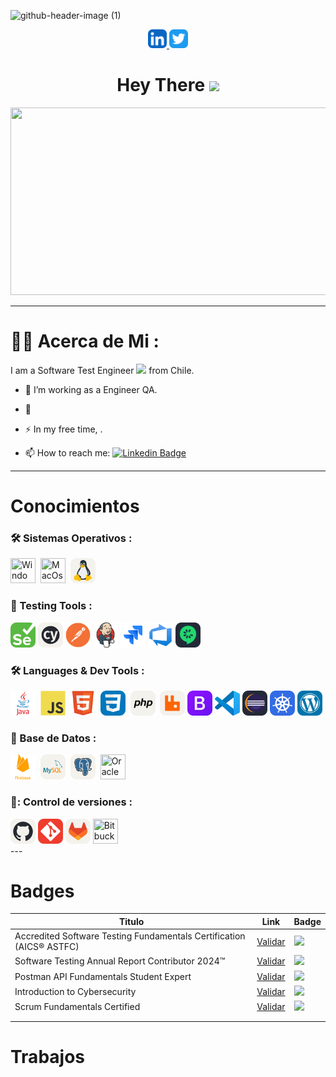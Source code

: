 
![github-header-image (1)](https://github.com/user-attachments/assets/967e1b3f-1b83-4cff-bc0b-a2c219d37410)


<div id="header" align="center">
     
  <div id="badges">
    <a href="https://www.linkedin.com/in/rogfren-angulo/">
      <img src="https://github.com/tandpfun/skill-icons/blob/main/icons/LinkedIn.svg" width="30px"/>
    </a>
    <a href="https://twitter.com/rogfrena">
      <img src="https://github.com/tandpfun/skill-icons/blob/main/icons/Twitter.svg" width="30px"/>
    </a>
  </div>
  
  <h1>
  Hey There
  <img src="https://media.giphy.com/media/hvRJCLFzcasrR4ia7z/giphy.gif" width="30px"/>
  </h1>
</div>
<div align="center">
  <img src="https://media0.giphy.com/media/v1.Y2lkPTc5MGI3NjExZzc4bDhwOHBzbDZuaXVuMjB2YWdpaDZqbnU0YzNqZGtncmVvMTYyeiZlcD12MV9pbnRlcm5hbF9naWZfYnlfaWQmY3Q9Zw/YyKPbc5OOTSQE/giphy.gif" width="600" height="300"/>
</div>

---
# :man_technologist: Acerca de Mi :
I am a Software Test Engineer <img src="https://media.giphy.com/media/WUlplcMpOCEmTGBtBW/giphy.gif" width="30"> from Chile.
- :telescope: I’m working as a Engineer QA.

- :seedling:

- :zap: In my free time, .

- :mailbox: How to reach me: [![Linkedin Badge](https://img.shields.io/badge/LinkedIn-blue?style=for-the-badge&logo=linkedin&logoColor=white)](https://www.linkedin.com/in/rogfren-angulo)

---
# Conocimientos
### :hammer_and_wrench: Sistemas Operativos :
<div>
     <img src="https://user-images.githubusercontent.com/25181517/186884150-05e9ff6d-340e-4802-9533-2c3f02363ee3.png" title="Windows" **alt="Windows" width="40" height="40"/>&nbsp;
     <img src="https://user-images.githubusercontent.com/25181517/186884152-ae609cca-8cf1-4175-8d60-1ce1fa078ca2.png" title="MacOs" **alt="MacOs" width="40" height="40"/>&nbsp;
     <img src="https://github.com/tandpfun/skill-icons/blob/main/icons/Linux-Light.svg" title="linux" **alt="linux" width="40" height="40"/>&nbsp;
    
</div>

### 🐞 Testing Tools :
<div>
  <img src="https://github.com/tandpfun/skill-icons/blob/main/icons/Selenium.svg" title="Selenium" **alt="Selenium" width="40" height="40"/>
  <img src="https://github.com/tandpfun/skill-icons/blob/main/icons/Cypress-Light.svg" title="CypressIO" **alt="CypressIO" width="40" height="40"/>
  <img src="https://github.com/devicons/devicon/blob/master/icons/postman/postman-original.svg" title="Postman" **alt="Postman" width="40" height="40"/>
  <img src="https://github.com/devicons/devicon/blob/master/icons/jenkins/jenkins-original.svg" title="Jenkins" **alt="Jenkins" width="40" height="40"/>
  <img src="https://github.com/devicons/devicon/blob/master/icons/jira/jira-original.svg" title="Jira" **alt="Jira" width="40" height="40"/>
  <img src="https://github.com/devicons/devicon/blob/master/icons/azuredevops/azuredevops-original.svg" title="Azure DevOps" **alt="Azure DevOps" width="40" height="40"/>
  <img src="https://github.com/tandpfun/skill-icons/blob/main/icons/Gherkin-Dark.svg" title="Gherkin" **alt="Gherkin" width="40" height="40"/>
</div>

### :hammer_and_wrench: Languages & Dev Tools :
<div>
  <img src="https://github.com/devicons/devicon/blob/master/icons/java/java-original-wordmark.svg" title="Java" **alt="Java" width="40" height="40"/>&nbsp;
  <img src="https://github.com/devicons/devicon/blob/master/icons/javascript/javascript-original.svg" title="JavaScript" **alt="JavaScript" width="40" height="40"/>&nbsp;
  <img src="https://github.com/devicons/devicon/blob/master/icons/html5/html5-original.svg" title="HTML5" **alt="HTML" width="40" height="40"/>&nbsp;
  <img src="https://github.com/tandpfun/skill-icons/blob/main/icons/CSS.svg" title="CSS" **alt="CSS" width="40" height="40"/>&nbsp;
  <img src="https://github.com/tandpfun/skill-icons/blob/main/icons/PHP-Light.svg" title="CSS" **alt="CSS" width="40" height="40"/>&nbsp;
  <img src="https://github.com/tandpfun/skill-icons/blob/main/icons/RabbitMQ-Light.svg" title="RabbitMQ" **alt="RabbitMQ" width="40" height="40"/>
  <img src="https://github.com/tandpfun/skill-icons/blob/main/icons/Bootstrap.svg" title="Bootstrap" **alt="Bootstrap" width="40" height="40"/>
  <img src="https://github.com/devicons/devicon/blob/master/icons/vscode/vscode-original.svg" title="VsCode" **alt="Vscode" width="40" height="40"/>
  <img src="https://github.com/tandpfun/skill-icons/blob/main/icons/Eclipse-Dark.svg" title="Eclipse" **alt="Eclipse" width="40" height="40"/>
  <img src="https://github.com/tandpfun/skill-icons/blob/main/icons/Kubernetes.svg" title="Kubernetes" **alt="Kubernetes" width="40" height="40"/>
  <img src="https://github.com/tandpfun/skill-icons/blob/main/icons/Wordpress.svg" title="Wordpress" **alt="Wordpress" width="40" height="40"/>
 </div>

### :floppy_disk: Base de Datos :
<div>
  <img src="https://github.com/devicons/devicon/blob/master/icons/firebase/firebase-plain-wordmark.svg" title="Firebase" **alt="Firebase" width="40" height="40"/>&nbsp;
  <img src="https://github.com/tandpfun/skill-icons/blob/main/icons/MySQL-Light.svg" title="MySQL"  **alt="MySQL" width="40" height="40"/>&nbsp;
  <img src="https://github.com/tandpfun/skill-icons/blob/main/icons/PostgreSQL-Light.svg" title="PostgreSQL"  **alt="PostgreSQL" width="40" height="40"/>&nbsp;
  <img src="https://user-images.githubusercontent.com/25181517/117208736-bdedc080-adf5-11eb-912f-61c7d43705f6.png" title="Oracle"  **alt="Oracle" width="40" height="40"/>&nbsp;
</div>

### 🌵: Control de versiones :
<div>
   <img src="https://github.com/tandpfun/skill-icons/blob/main/icons/Github-Light.svg" title="Github" **alt="GitHub" width="40" height="40"/>  
   <img src="https://github.com/tandpfun/skill-icons/blob/main/icons/Git.svg" title="Git" **alt="Git" width="40" height="40"/>  
   <img src="https://github.com/tandpfun/skill-icons/blob/main/icons/GitLab-Light.svg" title="Gitlab" **alt="GitLab" width="40" height="40"/>  
   <img src="https://github.com/tandpfun/skill-icons/blob/main/icons/BitBucket-Light.svg" title="Bitbucket" **alt="Bitbucket" width="40" height="40"/>  
</div>
---

# Badges
| Titulo|Link|Badge |
|-------|-------|------|
|Accredited Software Testing Fundamentals Certification (AICS® ASTFC)|[Validar](https://badgr.com/backpack/badges/65d2167c6403b03e3d5ef278)|<img src="https://lh3.googleusercontent.com/HTRoguDXQHk6i_OLItPV3fFERsV2dGjRVqbK0Eyqx0-H-6rOIhYsOdGsBIQSn3gaohMDhA=s85">| 
|Software Testing Annual Report Contributor 2024™|[Validar](https://badgr.com/backpack/badges/65a01e0df877db2c5fcdd2ae)|<img src="https://lh3.googleusercontent.com/kkpDrTC6pX9_3gR_KTnnqP-3GeupXVwbqBG080o8rZ8gJeMBaZUafjJOqCVReQ68s8LN=s85">|
|Postman API Fundamentals Student Expert|[Validar](https://badgr.com/public/assertions/dKkFYaAtScGQfx2Ai5SG1w)|<img src="https://lh3.googleusercontent.com/siFPUVs2Un-YmtW3JckIdn1cjsc9Z5V2QruNayUobHXIR8OVXuz4EaxL5A14JnsRQ4qjDhY=s85">|
|Introduction to Cybersecurity|[Validar](https://www.credly.com/badges/75581e8d-681c-48fa-9cb8-d0c311dac4ce?source=linked_in_profile)|<img src="https://lh3.googleusercontent.com/w19tMQkp0M_ixaz5py603z8GkwGJRTZ3TB53d5dFs1wEAHmIKI1iJTCGIjpK9YCnQ6Xu=s85">|
|Scrum Fundamentals Certified|[Validar](https://c46e136a583f7e334124-ac22991740ab4ff17e21daf2ed577041.ssl.cf1.rackcdn.com/Certificate/ScrumFundamentalsCertified-RogfrenAnguloQuintero-834815.pdf)|<img src="https://lh3.googleusercontent.com/2Cmdtm4i7vMEM2CBawx1r88Pn6nuBuinUq2OL-BqrhXpRxUKWbyXk31S_mjPEw2Xnd3pSSo=s85">|
||||
||||


# Trabajos

